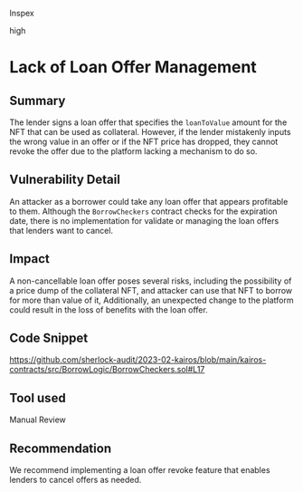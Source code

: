 Inspex

high

# Lack of Loan Offer Management

## Summary
The lender signs a loan offer that specifies the `loanToValue` amount for the NFT that can be used as collateral. However, if the lender mistakenly inputs the wrong value in an offer or if the NFT price has dropped, they cannot revoke the offer due to the platform lacking a mechanism to do so.

## Vulnerability Detail
An attacker as a borrower could take any loan offer that appears profitable to them. Although the `BorrowCheckers` contract checks for the expiration date, there is no implementation for validate or managing the loan offers that lenders want to cancel.

## Impact
A non-cancellable loan offer poses several risks, including the possibility of a price dump of the collateral NFT, and attacker can use that NFT to borrow for more than value of it, Additionally, an unexpected change to the platform could result in the loss of benefits with the loan offer.

## Code Snippet
https://github.com/sherlock-audit/2023-02-kairos/blob/main/kairos-contracts/src/BorrowLogic/BorrowCheckers.sol#L17

## Tool used

Manual Review

## Recommendation
We recommend implementing a loan offer revoke feature that enables lenders to cancel offers as needed.